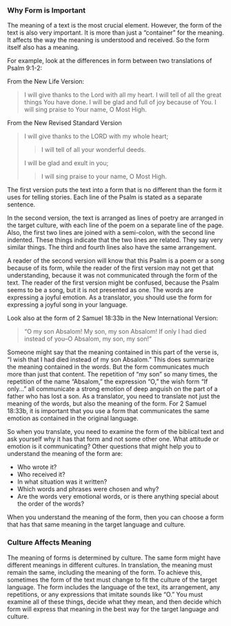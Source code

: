 
### Why Form is Important

The meaning of a text is the most crucial element. However, the form of the text is also very important. It is more than just a “container” for the meaning. It affects the way the meaning is understood and received. So the form itself also has a meaning.

For example, look at the differences in form between two translations of Psalm 9:1-2:

From the New Life Version:
> I will give thanks to the Lord with all my heart. I will tell of all the great things You have done. I will be glad and full of joy because of You. I will sing praise to Your name, O Most High.

From the New Revised Standard Version
> I will give thanks to the LORD with my whole heart;
>> I will tell of all your wonderful deeds.
> 
> I will be glad and exult in you;
>> I will sing praise to your name, O Most High.

The first version puts the text into a form that is no different than the form it uses for telling stories. Each line of the Psalm is stated as a separate sentence.

In the second version, the text is arranged as lines of poetry are arranged in the target culture, with each line of the poem on a separate line of the page. Also, the first two lines are joined with a semi-colon, with the second line indented. These things indicate that the two lines are related. They say very similar things. The third and fourth lines also have the same arrangement.

A reader of the second version will know that this Psalm is a poem or a song because of its form, while the reader of the first version may not get that understanding, because it was not communicated through the form of the text. The reader of the first version might be confused, because the Psalm seems to be a song, but it is not presented as one. The words are expressing a joyful emotion. As a translator, you should use the form for expressing a joyful song in your language.

Look also at the form of 2 Samuel 18:33b in the New International Version:

> “O my son Absalom! My son, my son Absalom! If only I had died instead of you–O Absalom, my son, my son!”

Someone might say that the meaning contained in this part of the verse is, “I wish that I had died instead of my son Absalom.” This does summarize the meaning contained in the words. But the form communicates much more than just that content. The repetition of “my son” so many times, the repetition of the name “Absalom,” the expression “O,” the wish form “If only…” all communicate a strong emotion of deep anguish on the part of a father who has lost a son. As a translator, you need to translate not just the meaning of the words, but also the meaning of the form. For 2 Samuel 18:33b, it is important that you use a form that communicates the same emotion as contained in the original language.

So when you translate, you need to examine the form of the biblical text and ask yourself why it has that form and not some other one. What attitude or emotion is it communicating? Other questions that might help you to understand the meaning of the form are:

* Who wrote it?
* Who received it?
* In what situation was it written?
* Which words and phrases were chosen and why?
* Are the words very emotional words, or is there anything special about the order of the words?

When you understand the meaning of the form, then you can choose a form that has that same meaning in the target language and culture.

### Culture Affects Meaning

The meaning of forms is determined by culture. The same form might have different meanings in different cultures. In translation, the meaning must remain the same, including the meaning of the form. To achieve this, sometimes the form of the text must change to fit the culture of the target language. The form includes the language of the text, its arrangement, any repetitions, or any expressions that imitate sounds like “O.” You must examine all of these things, decide what they mean, and then decide which form will express that meaning in the best way for the target language and culture.